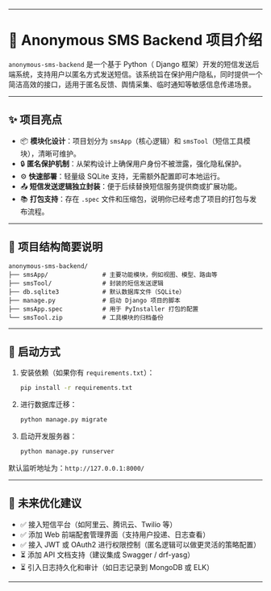
---

# 📨 Anonymous SMS Backend 项目介绍

`anonymous-sms-backend` 是一个基于 Python（ Django 框架）开发的短信发送后端系统，支持用户以匿名方式发送短信。该系统旨在保护用户隐私，同时提供一个简洁高效的接口，适用于匿名反馈、舆情采集、临时通知等敏感信息传递场景。

---

## ✨ 项目亮点

- 📦 **模块化设计**：项目划分为 `smsApp`（核心逻辑）和 `smsTool`（短信工具模块），清晰可维护。
- 🔒 **匿名保护机制**：从架构设计上确保用户身份不被泄露，强化隐私保护。
- ⚙️ **快速部署**：轻量级 SQLite 支持，无需额外配置即可本地运行。
- 📤 **短信发送逻辑独立封装**：便于后续替换短信服务提供商或扩展功能。
- 📚 **打包支持**：存在 `.spec` 文件和压缩包，说明你已经考虑了项目的打包与发布流程。

---

## 🧱 项目结构简要说明

```
anonymous-sms-backend/
├── smsApp/               # 主要功能模块，例如视图、模型、路由等
├── smsTool/              # 封装的短信发送逻辑
├── db.sqlite3            # 默认数据库文件（SQLite）
├── manage.py             # 启动 Django 项目的脚本
├── smsApp.spec           # 用于 PyInstaller 打包的配置
└── smsTool.zip           # 工具模块的归档备份
```

---

## 🚀 启动方式

1. 安装依赖（如果你有 `requirements.txt`）：
   ```bash
   pip install -r requirements.txt
   ```

2. 进行数据库迁移：
   ```bash
   python manage.py migrate
   ```

3. 启动开发服务器：
   ```bash
   python manage.py runserver
   ```

默认监听地址为：`http://127.0.0.1:8000/`

---

## 🔮 未来优化建议

- ✅ 接入短信平台（如阿里云、腾讯云、Twilio 等）
- ✅ 添加 Web 前端配套管理界面（支持用户投递、日志查看）
- ✅ 接入 JWT 或 OAuth2 进行权限控制（匿名逻辑可以做更灵活的策略配置）
- ⏳ 添加 API 文档支持（建议集成 Swagger / drf-yasg）
- ⏳ 引入日志持久化和审计（如日志记录到 MongoDB 或 ELK）

---
